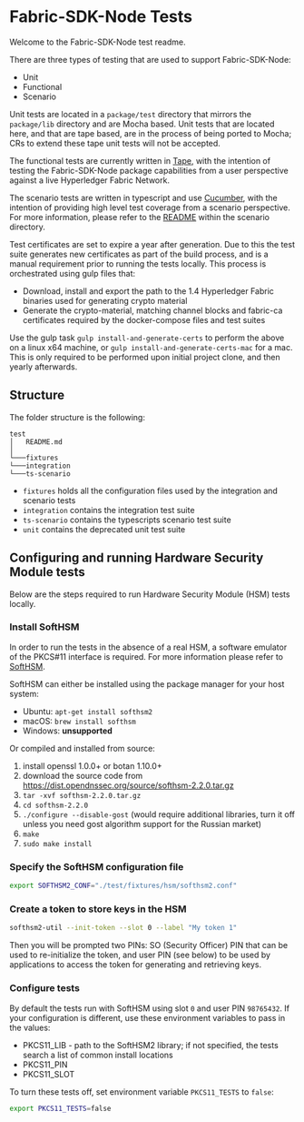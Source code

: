 # Fabric-SDK-Node Tests

Welcome to the Fabric-SDK-Node test readme. 

There are three types of testing that are used to support Fabric-SDK-Node:
 - Unit
 - Functional
 - Scenario

Unit tests are located in a `package/test` directory that mirrors the `package/lib` directory and are Mocha based. Unit tests that are located here, and that are tape based, are in the process of being ported to Mocha; CRs to extend these tape unit tests will not be accepted. 

The functional tests are currently written in [Tape](https://github.com/substack/tape), with the intention of testing the Fabric-SDK-Node package capabilities from a user perspective against a live Hyperledger Fabric Network.

The scenario tests are written in typescript and use [Cucumber](https://github.com/cucumber/cucumber-js), with the intention of providing high level test coverage from a scenario perspective. For more information, please refer to the [README](./ts-scenario/README.md) within the scenario directory.

Test certificates are set to expire a year after generation. Due to this the test suite generates new certificates as part of the build process, and is a manual requirement prior to running the tests locally. This process is orchestrated using gulp files that:
 - Download, install and export the path to the 1.4 Hyperledger Fabric binaries used for generating crypto material
 - Generate the crypto-material, matching channel blocks and fabric-ca certificates required by the docker-compose files and test suites

Use the gulp task `gulp install-and-generate-certs` to perform the above on a linux x64 machine, or `gulp install-and-generate-certs-mac` for a mac. This is only required to be performed upon initial project clone, and then yearly afterwards.

## Structure

The folder structure is the following:

```
test
│   README.md
│
└───fixtures
└───integration
└───ts-scenario
```

- `fixtures` holds all the configuration files used by the integration and scenario tests
- `integration` contains the integration test suite
- `ts-scenario` contains the typescripts scenario test suite
- `unit` contains the deprecated unit test suite

## Configuring and running Hardware Security Module tests

Below are the steps required to run Hardware Security Module (HSM) tests locally.

### Install SoftHSM

In order to run the tests in the absence of a real HSM, a software emulator of the PKCS#11 interface is required.
For more information please refer to [SoftHSM](https://www.opendnssec.org/softhsm/).

SoftHSM can either be installed using the package manager for your host system:

* Ubuntu: `apt-get install softhsm2`
* macOS: `brew install softhsm`
* Windows: **unsupported**

Or compiled and installed from source:

1. install openssl 1.0.0+ or botan 1.10.0+
2. download the source code from <https://dist.opendnssec.org/source/softhsm-2.2.0.tar.gz>
3. `tar -xvf softhsm-2.2.0.tar.gz`
4. `cd softhsm-2.2.0`
5. `./configure --disable-gost` (would require additional libraries, turn it off unless you need gost algorithm support
   for the Russian market)
6. `make`
7. `sudo make install`

### Specify the SoftHSM configuration file

```bash
export SOFTHSM2_CONF="./test/fixtures/hsm/softhsm2.conf"
```

### Create a token to store keys in the HSM

```bash
softhsm2-util --init-token --slot 0 --label "My token 1"
```

Then you will be prompted two PINs: SO (Security Officer) PIN that can be used to re-initialize the token, and user PIN
(see below) to be used by applications to access the token for generating and retrieving keys.

### Configure tests

By default the tests run with SoftHSM using slot `0` and user PIN `98765432`. If your configuration is different, use
these environment variables to pass in the values:

* PKCS11_LIB - path to the SoftHSM2 library; if not specified, the tests search a list of common install locations
* PKCS11_PIN
* PKCS11_SLOT

To turn these tests off, set environment variable `PKCS11_TESTS` to `false`:
```bash
export PKCS11_TESTS=false
```
